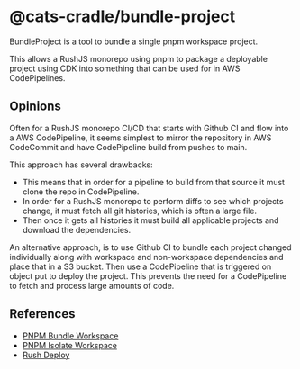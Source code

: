 # @cats-cradle/bundle-project

BundleProject is a tool to bundle a single pnpm workspace project.

This allows a RushJS monorepo using pnpm to package a deployable project using
CDK into something that can be used for in AWS CodePipelines.

## Opinions

Often for a RushJS monorepo CI/CD that starts with Github CI and flow into a AWS
CodePipeline, it seems simplest to mirror the repository in AWS CodeCommit and
have CodePipeline build from pushes to main.

This approach has several drawbacks:

- This means that in order for a pipeline to build from that source it must
  clone the repo in CodePipeline.
- In order for a RushJS monorepo to perform diffs to see which projects change,
  it must fetch all git histories, which is often a large file.
- Then once it gets all histories it must build all applicable projects and
  download the dependencies.

An alternative approach, is to use Github CI to bundle each project changed
individually along with workspace and non-workspace dependencies and place that
in a S3 bucket. Then use a CodePipeline that is triggered on object put to
deploy the project. This prevents the need for a CodePipeline to fetch and
process large amounts of code.

## References

- [PNPM Bundle Workspace](https://github.com/elyse0/pnpm-bundle-workspace-package)
- [PNPM Isolate Workspace](https://github.com/Madvinking/pnpm-isolate-workspace)
- [Rush Deploy](https://rushstack.zulipchat.com/#narrow/stream/262513-general/topic/rush.20deploy.20for.20docker.20images.3F)
